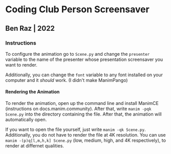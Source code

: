 # Coding Club Person Screensaver

## Ben Raz | 2022

### Instructions

To configure the animation go to `Scene.py` and change the `presenter` variable to the name of the presenter whose presentation screensaver you want to render.

Additionally, you can change the `font` variable to any font installed on your computer and it *should* work. (I didn't make ManimPango)

#### Rendering the Animation

To render the animation, open up the command line and install ManimCE (instructions on docs.manim.community). After that, write `manim -pqk Scene.py` into the directory containing the file. After that, the animation will automatically open. 

If you want to open the file yourself, just write `manim -qk Scene.py`. Additionally, you do not have to render the file at 4K resolution. You can use `manim -(p)q[l,m,h,k] Scene.py` (low, medium, high, and 4K respectively), to render at differnet qualities. 
